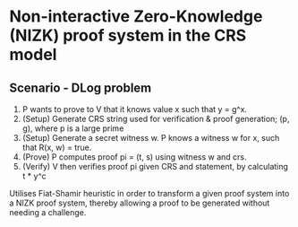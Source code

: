 # Non-interactive Zero-Knowledge (NIZK) proof system in the CRS model
## Scenario - DLog problem
1) P wants to prove to V that it knows value x such that y = g^x.
2) (Setup) Generate CRS string used for verification & proof generation; (p, g), where p is a large prime
3) (Setup) Generate a secret witness w. P knows a witness w for x, such that R(x, w) = true.
4) (Prove) P computes proof pi = (t, s) using witness w and crs.
5) (Verify) V then verifies proof pi given CRS and statement, by calculating t * y^c

Utilises Fiat-Shamir heuristic in order to transform a given proof system into a NIZK proof system, thereby allowing a proof to be generated without needing a challenge.
